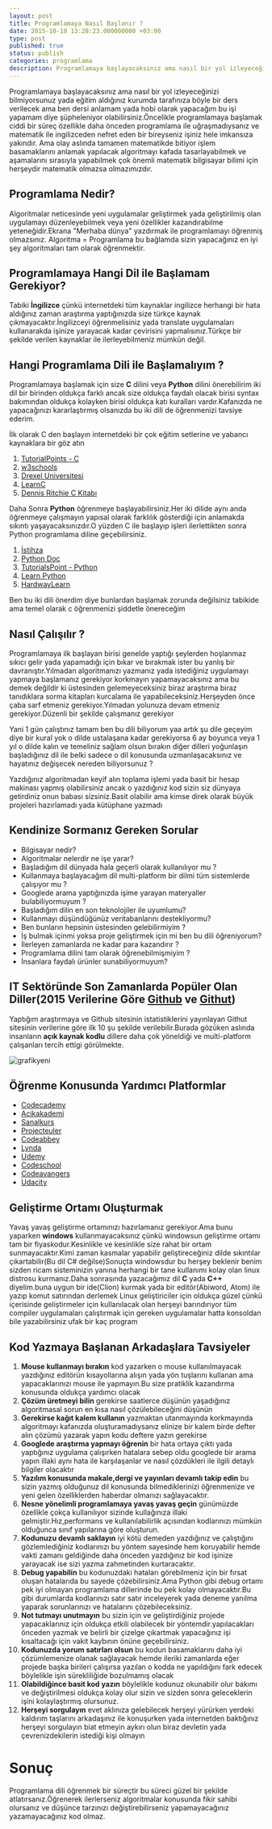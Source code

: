 ```yaml
---
layout: post
title: Programlamaya Nasıl Başlanır ?
date: 2015-10-10 13:28:23.000000000 +03:00
type: post
published: true
status: publish
categories: programlama
description: Programlamaya başlayacaksınız ama nasıl bir yol izleyeceğinizi bilmiyorsunuz yada eğitim aldığınız kurumda tarafınıza böyle bir ders verilecek
---
```


Programlamaya başlayacaksınız ama nasıl bir yol izleyeceğinizi bilmiyorsunuz yada eğitim aldığınız kurumda tarafınıza böyle bir ders verilecek ama ben dersi anlamam yada hobi olarak yapacağım bu işi yapamam diye şüpheleniyor olabilirsiniz.Öncelikle programlamaya başlamak ciddi bir süreç özellikle daha önceden programlama ile uğraşmadıysanız ve matematik ile ingilizceden nefret eden bir bireyseniz işiniz hele imkansıza yakındır. Ama olay aslında tamamen matematikde bitiyor işlem basamaklarını anlamak yapılacak algoritmayı kafada tasarlayabilmek ve aşamalarını sırasıyla yapabilmek çok önemli matematik bilgisayar bilimi için herşeydir matematik olmazsa olmazımızdır.

## Programlama Nedir?

Algoritmalar neticesinde yeni uygulamalar geliştirmek yada geliştirilmiş olan uygulamayı düzenleyebilmek veya yeni özellikler kazandırabilme yeteneğidir.Ekrana "Merhaba dünya" yazdırmak ile programlamayı öğrenmiş olmazsınız. Algoritma = Programlama bu bağlamda sizin yapacağınız en iyi şey algoritmaları tam olarak öğrenmektir.

## Programlamaya Hangi Dil ile Başlamam Gerekiyor?

Tabiki **İngilizce** çünkü internetdeki tüm kaynaklar ingilizce herhangi bir hata aldığınız zaman araştırma yaptığınızda size türkçe kaynak çıkmayacaktır.İngilizceyi öğrenmelisiniz yada translate uygulamaları kullanarakda işinize yarayacak kadar çevirisini yapmalısınız.Türkçe bir şekilde verilen kaynaklar ile ilerleyebilmeniz mümkün değil.

## Hangi Programlama Dili ile Başlamalıyım ?

Programlamaya başlamak için size **C** dilini veya **Python** dilini önerebilirim iki dil bir birinden oldukça farklı ancak size oldukça faydalı olacak birisi syntax bakımından oldukça kolayken birisi oldukça katı kuralları vardır.Kafanızda ne yapacağınızı kararlaştırmış olsanızda bu iki dili de öğrenmenizi tavsiye ederim.

İlk olarak C den başlayın internetdeki bir çok eğitim setlerine ve yabancı kaynaklara bir göz atın

1. [TutorialPoints - C](http://www.tutorialspoint.com/cprogramming/)
2. [w3schools](http://www.w3schools.in/c/)
3. [Drexel Universitesi](http://www.physics.drexel.edu/courses/Comp_Phys/General/C_basics/c_tutorial.html)
4. [LearnC](http://www.learn-c.org/)
5. [Dennis Ritchie C Kitabı](https://mertcangokgoz.com/Downloads/DersNotlari/dennis.ritchie.the.c.programming.language.pdf)

Daha Sonra **Python** öğrenmeye başlayabilirsiniz.Her iki dilide aynı anda öğrenmeye çalışmayın yapısal olarak farklılık gösterdiği için anlamakda sıkıntı yaşayacaksınızdır.O yüzden C ile başlayıp işleri ilerlettikten sonra Python programlama diline geçebilirsiniz.

1. [İstihza](http://belgeler.istihza.com/py3/)
2. [Python Doc](https://docs.python.org/3/)
3. [TutorialsPoint - Python](http://www.tutorialspoint.com/python/)
4. [Learn Python](http://www.learnpython.org/)
5. [HardwayLearn](http://learnpythonthehardway.org/book/)

Ben bu iki dili önerdim diye bunlardan başlamak zorunda değilsiniz tabikide ama temel olarak c öğrenmenizi şiddetle önereceğim

## Nasıl Çalışılır ?

Programlamaya ilk başlayan birisi genelde yaptığı şeylerden hoşlanmaz sıkıcı gelir yada yapamadığı için bıkar ve bırakmak ister bu yanlış bir davranıştır.Yılmadan algoritmanızı yazmanız yada istediğiniz uygulamayı yapmaya başlamanız gerekiyor korkmayın yapamayacaksınız ama bu demek değildir ki üstesinden gelemeyeceksiniz biraz araştırma biraz tanıdıklara sorma kitapları kurcalama ile yapabileceksiniz.Herşeyden önce çaba sarf etmeniz gerekiyor.Yılmadan yolunuza devam etmeniz gerekiyor.Düzenli bir şekilde çalışmanız gerekiyor

Yani 1 gün çalıştınız tamam ben bu dili biliyorum yaa artık şu dile geçeyim diye bir kural yok o dilde ustalaşana kadar gerekiyorsa 6 ay boyunca veya 1 yıl o dilde kalın ve temeliniz sağlam olsun bırakın diğer dilleri yoğunlaşın başladığınız dil ile belki sadece o dil konusunda uzmanlaşacaksınız ve hayatınız değişecek nereden biliyorsunuz ?

Yazdığınız algoritmadan keyif alın toplama işlemi yada basit bir hesap makinası yapmış olabilirsiniz ancak o yazdığınız kod sizin siz dünyaya getirdiniz onun babası sizsiniz.Basit olabilir ama kimse direk olarak büyük projeleri hazırlamadı yada kütüphane yazmadı

## Kendinize Sormanız Gereken Sorular

- Bilgisayar nedir?
- Algoritmalar nelerdir ne işe yarar?
- Başladığım dil dünyada hala geçerli olarak kullanılıyor mu ?
- Kullanmaya başlayacağım dil multi-platform bir dilmi tüm sistemlerde çalışıyor mu ?
- Googlede arama yaptığınızda işime yarayan materyaller bulabiliyormuyum ?
- Başladığım dilin en son teknolojiler ile uyumlumu?
- Kullanmayı düşündüğünüz veritabanlarını destekliyormu?
- Ben bunların hepsinin üstesinden gelebilirmiyim ?
- İş bulmak içinmi yoksa proje geliştirmek için mi ben bu dili öğreniyorum?
- İlerleyen zamanlarda ne kadar para kazandırır ?
- Programlama dilini tam olarak öğrenebilmişmiyim ?
- İnsanlara faydalı ürünler sunabiliyormuyum?

## IT Sektöründe Son Zamanlarda Popüler Olan Diller(2015 Verilerine Göre [Github](https://github.com) ve [Githut](http://githut.info/))

Yaptığım araştırmaya ve Github sitesinin istatistiklerini yayınlayan Githut sitesinin verilerine göre ilk 10 şu şekilde verilebilir.Burada gözüken aslında insanların **açık kaynak kodlu** dillere daha çok yöneldiği ve multi-platform çalışanları tercih ettigi görülmekte.

![grafikyeni](/assets/grafikyeni.jpg)

## Öğrenme Konusunda Yardımcı Platformlar

- [Codecademy](http://www.codecademy.com/)
- [Acikakademi](https://www.acikakademi.com/)
- [Sanalkurs](http://sanalkurs.net/)
- [Projecteuler](https://projecteuler.net/)
- [Codeabbey](http://www.codeabbey.com/)
- [Lynda](http://www.lynda.com/)
- [Udemy](https://www.udemy.com/)
- [Codeschool](https://www.codeschool.com/)
- [Codeavangers](https://www.codeavengers.com/)
- [Udacity](https://www.udacity.com/)

## Geliştirme Ortamı Oluşturmak

Yavaş yavaş geliştirme ortamınızı hazırlamanız gerekiyor.Ama bunu yaparken **windows** kullanmayacaksınız çünkü windowsun geliştirme ortamı tam bir fiyaskodur.Kesinlikle ve kesinlikle size rahat bir ortam sunmayacaktır.Kimi zaman kasmalar yapabilir geliştireceğiniz dilde sıkıntılar çıkartabilir(Bu dil C# değilse)Sonuçta windowsdur bu herşey beklenir benim sizden ricam sisteminizin yanına herhangi bir tane kullanımı kolay olan linux distrosu kurmanız.Daha sonrasında yazacağımız dil **C** yada **C++** diyelim.buna uygun bir ide(Clion) kurmak yada bir editör(Abiword, Atom) ile yazıp komut satırından derlemek Linux geliştiriciler için oldukça güzel çünkü içerisinde geliştirmeler için kullanılacak olan herşeyi barındırıyor tüm compiler uygulamaları çalıştırmak için gereken uygulamalar hatta konsoldan bile yazabilirsiniz ufak bir kaç program

## Kod Yazmaya Başlanan Arkadaşlara Tavsiyeler

1. **Mouse kullanmayı bırakın** kod yazarken o mouse kullanılmayacak yazdığınız editörün kısayollarına alışın yada yön tuşlarını kullanan ama yapacaklarınızı mouse ile yapmayın.Bu size pratiklik kazandırma konusunda oldukça yardımcı olacak
2. **Çözüm üretmeyi bilin** gerekirse saatlerce düşünün yaşadığınız algoritmasal sorun en kısa nasıl çözülebileceğini düşünün
3. **Gerekirse kağıt kalem kullanın** yazmaktan utanmayında korkmayında algoritmayı kafanızda oluşturamadıysanız elinize bir kalem birde defter alın çözümü yazarak yapın kodu deftere yazın gerekirse
4. **Googlede araştırma yapmayı öğrenin** bir hata ortaya çıktı yada yaptığınız uygulama çalışırken hatalara sebep oldu googlede bir arama yapın illaki aynı hata ile karşılaşanlar ve nasıl çözdükleri ile ilgili detaylı bilgiler olacaktır
5. **Yazılım konusunda makale,dergi ve yayınları devamlı takip edin** bu sizin yazmış olduğunuz dil konusunda bilmediklerinizi öğrenmenize ve yeni gelen özelliklerden haberdar olmanızı sağlayacaktır.
6. **Nesne yönelimli programlamaya yavaş yavaş geçin** günümüzde özellikle çokça kullanılıyor sizinde kullağınıza illaki gelmiştir.Hız,performans ve kullanılabilirlik açısından kodlarınızı mümkün olduğunca sınıf yapılarına göre oluşturun.
7. **Kodunuzu devamlı saklayın** iyi kötü demeden yazdığınız ve çalıştığını gözlemlediğiniz kodlarınızı bu yöntem sayesinde hem koruyabilir hemde vakti zamanı geldiğinde daha önceden yazdığınız bir kod işinize yarayacak ise sizi yazma zahmetinden kurtaracaktır.
8. **Debug yapabilin** bu kodunuzdaki hataları görebilmeniz için bir fırsat oluşan hatalarıda bu sayede çözebilirsiniz.Ama Python gibi debug ortamı pek iyi olmayan programlama dillerinde bu pek kolay olmayacaktır.Bu gibi durumlarda kodlarınızı satır satır inceleyerek yada deneme yanılma yaparak sorunlarınızı ve hatalarını çözebileceksiniz.
9. **Not tutmayı unutmayın** bu sizin için ve geliştirdiğiniz projede yapacaklarınız için oldukça etkili olabilecek bir yöntemdir.yapılacakları önceden yazmak ve belirli bir çizelge çıkartmak yapacağınız işi kısaltacağı için vakit kaybının önüne geçebilirsiniz.
10. **Kodunuzda yorum satırları olsun** bu kodun basamaklarını daha iyi çözümlemenize olanak sağlayacak hemde ileriki zamanlarda eğer projede başka birileri çalışırsa yazılan o kodda ne yapıldığını fark edecek böylelikle işin sürekliliğide bozulmamış olacak
11. **Olabildiğince basit kod yazın** böylelikle kodunuz okunabilir olur bakımı ve değiştirilmesi oldukça kolay olur sizin ve sizden sonra geleceklerin işini kolaylaştırmış olursunuz.
12. **Herşeyi sorgulayın** evet aklınıza gelebilecek herşeyi yürürken yerdeki kaldırım taşlarını arkadaşınız ile konuşurken yada internetden baktığınız herşeyi sorgulayın biat etmeyin aykırı olun biraz devletin yada çevrenizdekilerin istediği kişi olmayın

# Sonuç

Programlama dili öğrenmek bir süreçtir bu süreci güzel bir şekilde atlatırsanız.Öğrenerek ilerlerseniz algoritmalar konusunda fikir sahibi olursanız ve düşünce tarzınızı değiştirebilirseniz yapamayacağınız yazamayacağınız kod olmaz.
